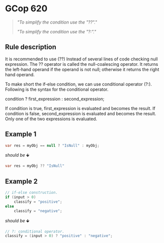 # GCop 620

> *"To simplify the condition use the "??"."*
>
> *"To simplify the condition use the "?:"."*

## Rule description

It is recommended to use (??) Instead of several lines of code checking null expression. The ?? operator is called the null-coalescing operator. It returns the left-hand operand if the operand is not null; otherwise it returns the right hand operand.

To make short the if-else condition, we can use conditional operator (?:). Following is the syntax for the conditional operator.


condition ? first_expression : second_expression;  

If condition is true, first_expression is evaluated and becomes the result. If condition is false, second_expression is evaluated and becomes the result. Only one of the two expressions is evaluated.

## Example 1

```csharp
var res = myObj == null ? "IsNull" : myObj;
```

*should be* 🡻

```csharp
var res = myObj ?? "IsNull"
```
 
## Example 2

```csharp
// if-else construction.  
if (input > 0)  
    classify = "positive";  
else  
    classify = "negative";  
```

*should be* 🡻

```csharp
// ?: conditional operator.  
classify = (input > 0) ? "positive" : "negative";
```